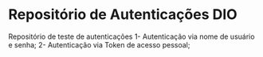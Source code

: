# Repositório de Autenticações DIO
Repositório de teste de autenticações
1- Autenticação via nome de usuário e senha;
2- Autenticação via Token de acesso pessoal;
